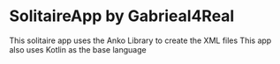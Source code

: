 # SolitaireApp by Gabrieal4Real

This solitaire app uses the Anko Library to create the XML files
This app also uses Kotlin as the base language
